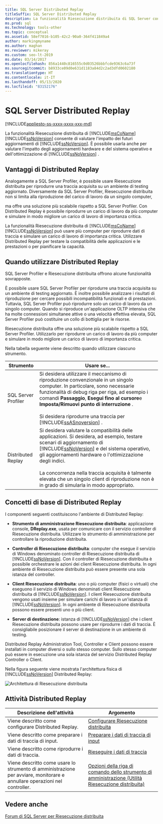 ```yaml
---
title: SQL Server Distributed Replay
titleSuffix: SQL Server Distributed Replay
description: La funzionalità Riesecuzione distribuita di SQL Server consente di valutare l'effetto degli aggiornamenti futuri per SQL Server, l'hardware e il sistema operativo e l'ottimizzazione di SQL Server.
ms.prod: sql
ms.technology: tools-other
ms.topic: conceptual
ms.assetid: 58ef7016-b105-42c2-90a0-364f411849a4
author: markingmyname
ms.author: maghan
ms.reviewer: mikeray
ms.custom: seo-lt-2019
ms.date: 03/14/2017
ms.openlocfilehash: 856a1440c816555c0d03526bbbfcde9363c6a73f
ms.sourcegitcommit: b8933ce09d0e631d1183a84d2c2ad3dfd0602180
ms.translationtype: HT
ms.contentlocale: it-IT
ms.lasthandoff: 05/13/2020
ms.locfileid: "83152176"
---
```

# <a name="sql-server-distributed-replay"></a>SQL Server Distributed Replay

[!INCLUDE[appliesto-ss-xxxx-xxxx-xxx-md](../../includes/appliesto-ss-xxxx-xxxx-xxx-md.md)]

La funzionalità Riesecuzione distribuita di [!INCLUDE[msCoName](../../includes/msconame-md.md)] [!INCLUDE[ssNoVersion](../../includes/ssnoversion-md.md)] consente di valutare l'impatto dei futuri aggiornamenti di [!INCLUDE[ssNoVersion](../../includes/ssnoversion-md.md)]. È possibile usarla anche per valutare l'impatto degli aggiornamenti hardware e del sistema operativo e dell'ottimizzazione di [!INCLUDE[ssNoVersion](../../includes/ssnoversion-md.md)] .

## <a name="benefits-of-distributed-replay"></a>Vantaggi di Distributed Replay

Analogamente a SQL Server Profiler, è possibile usare Riesecuzione distribuita per riprodurre una traccia acquisita su un ambiente di testing aggiornato. Diversamente da SQL Server Profiler, Riesecuzione distribuita non si limita alla riproduzione del carico di lavoro da un singolo computer,

ma offre una soluzione più scalabile rispetto a SQL Server Profiler. Con Distributed Replay è possibile riprodurre un carico di lavoro da più computer e simulare in modo migliore un carico di lavoro di importanza critica.

La funzionalità Riesecuzione distribuita di [!INCLUDE[msCoName](../../includes/msconame-md.md)] [!INCLUDE[ssNoVersion](../../includes/ssnoversion-md.md)] può usare più computer per riprodurre dati di traccia e simulare un carico di lavoro di importanza critica. Utilizzare Distributed Replay per testare la compatibilità delle applicazioni e le prestazioni o per pianificare la capacità.

## <a name="when-to-use-distributed-replay"></a>Quando utilizzare Distributed Replay

SQL Server Profiler e Riesecuzione distribuita offrono alcune funzionalità sovrapposte.

È possibile usare SQL Server Profiler per riprodurre una traccia acquisita su un ambiente di testing aggiornato. È inoltre possibile analizzare i risultati di riproduzione per cercare possibili incompatibilità funzionali e di prestazioni. Tuttavia, SQL Server Profiler può riprodurre solo un carico di lavoro da un singolo computer. Quando si riproduce un'applicazione OLTP intensiva che ha molte connessioni simultanee attive o una velocità effettiva elevata, SQL Server Profiler può costituire un collo di bottiglia per le risorse.

Riesecuzione distribuita offre una soluzione più scalabile rispetto a SQL Server Profiler. Utilizzarlo per riprodurre un carico di lavoro da più computer e simulare in modo migliore un carico di lavoro di importanza critica.

Nella tabella seguente viene descritto quando utilizzare ciascuno strumento.

|Strumento|Usare se...|
|----------|---------------|
| SQL Server Profiler | Si desidera utilizzare il meccanismo di riproduzione convenzionale in un singolo computer. In particolare, sono necessarie funzionalità di debug riga per riga, ad esempio i comandi **Passaggio**, **Esegui fino al cursore**e **Imposta/Rimuovi punto di interruzione** .<br /><br /> Si desidera riprodurre una traccia per [!INCLUDE[ssASnoversion](../../includes/ssasnoversion-md.md)] . |
| Distributed Replay |Si desidera valutare la compatibilità delle applicazioni. Si desidera, ad esempio, testare scenari di aggiornamento di [!INCLUDE[ssNoVersion](../../includes/ssnoversion-md.md)] e del sistema operativo, gli aggiornamenti hardware o l'ottimizzazione degli indici.<br /><br /> La concorrenza nella traccia acquisita è talmente elevata che un singolo client di riproduzione non è in grado di simularla in modo appropriato.|  

## <a name="distributed-replay-concepts"></a>Concetti di base di Distributed Replay

I componenti seguenti costituiscono l'ambiente di Distributed Replay:  

- **Strumento di amministrazione Riesecuzione distribuita**: applicazione console, **DReplay.exe**, usata per comunicare con il servizio controller di Riesecuzione distribuita. Utilizzare lo strumento di amministrazione per controllare la riproduzione distribuita.  

- **Controller di Riesecuzione distribuita**: computer che esegue il servizio di Windows denominato controller di Riesecuzione distribuita di [!INCLUDE[ssNoVersion](../../includes/ssnoversion-md.md)]. Con il controller di Riesecuzione distribuita è possibile orchestrare le azioni dei client Riesecuzione distribuita. In ogni ambiente di Riesecuzione distribuita può essere presente una sola istanza del controller.  

- **Client Riesecuzione distribuita**: uno o più computer (fisici o virtuali) che eseguono il servizio di Windows denominati client Riesecuzione distribuita di [!INCLUDE[ssNoVersion](../../includes/ssnoversion-md.md)]. I client Riesecuzione distribuita vengono usati insieme per simulare carichi di lavoro in un'istanza di [!INCLUDE[ssNoVersion](../../includes/ssnoversion-md.md)]. In ogni ambiente di Riesecuzione distribuita possono essere presenti uno o più client.  

- **Server di destinazione**: istanza di [!INCLUDE[ssNoVersion](../../includes/ssnoversion-md.md)] che i client Riesecuzione distribuita possono usare per riprodurre i dati di traccia. È consigliabile posizionare il server di destinazione in un ambiente di testing.

Distributed Replay Administration Tool, Controller e Client possono essere installati in computer diversi o sullo stesso computer. Sullo stesso computer può essere in esecuzione una sola istanza del servizio Distributed Replay Controller o Client.

Nella figura seguente viene mostrata l'architettura fisica di [!INCLUDE[ssNoVersion](../../includes/ssnoversion-md.md)] Distributed Replay:  

![Architettura di Riesecuzione distribuita](../../tools/distributed-replay/media/distributedreplayarch.gif "Architettura di Riesecuzione distribuita")  

## <a name="distributed-replay-tasks"></a>Attività Distributed Replay

|Descrizione dell'attività|Argomento|  
|----------------------|-----------|  
| Viene descritto come configurare Distributed Replay. | [Configurare Riesecuzione distribuita](../../tools/distributed-replay/configure-distributed-replay.md) |
| Viene descritto come preparare i dati di traccia di input. | [Preparare i dati di traccia di input](../../tools/distributed-replay/prepare-the-input-trace-data.md) |
| Viene descritto come riprodurre i dati di traccia. |[Rieseguire i dati di traccia](../../tools/distributed-replay/replay-trace-data.md) | | Viene descritto come rivedere i risultati dei dati di traccia di Distributed Replay. |[Esaminare i risultati della riesecuzione](../../tools/distributed-replay/review-the-replay-results.md)|
| Viene descritto come usare lo strumento di amministrazione per avviare, monitorare e annullare operazioni nel controller. | [Opzioni della riga di comando dello strumento di amministrazione &#40;Utilità Riesecuzione distribuita&#41;](../../tools/distributed-replay/administration-tool-command-line-options-distributed-replay-utility.md) |

## <a name="see-also"></a>Vedere anche

[Forum di SQL Server per Riesecuzione distribuita](https://social.technet.microsoft.com/Forums/sl/sqldru/)